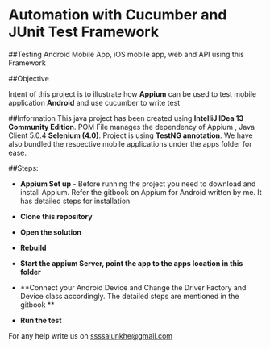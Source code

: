 Automation with Cucumber and JUnit Test Framework
==========
##Testing Android Mobile App, iOS mobile app, web and API using this Framework

##Objective

Intent of this project is to illustrate how **Appium** can be used to test mobile application **Android** and use cucumber to write test


##Information
This java project has been created using **IntelliJ IDea 13 Community Edition**. POM File manages the dependency of Appium , Java Client 5.0.4 **Selenium (4.0)**. Project is using **TestNG annotation**. We have also bundled the respective mobile applications under the apps folder for ease.

##Steps:

- **Appium Set up** - Before running the project you need to download and install Appium. Refer the gitbook on Appium for Android written by me. It has detailed steps for installation.

- **Clone this repository**
- **Open the solution**
- **Rebuild**
- **Start the appium Server, point the app to the apps location in this folder**
- **Connect your Android Device and Change the Driver Factory and Device class accordingly. The detailed steps are mentioned in the gitbook **
- **Run the test**

For any help write us on ssssalunkhe@gmail.com
